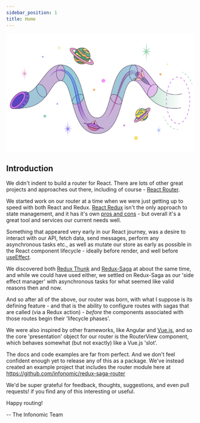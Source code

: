 ```yaml
---
sidebar_position: 1
title: Home
---
```


![Redux-Saga Router](/img/router.svg)
## Introduction

We didn't indent to build a router for React. There are lots of other great projects and approaches out there, including of course - [React Router](https://reactrouter.com/).

We started work on our router at a time when we were just getting up to speed with both React and Redux. [React Redux](https://react-redux.js.org/) isn't the only approach to state management, and it has it's own [pros and cons](https://itnext.io/life-after-redux-21f33b7f189e) - but overall it's a great tool and services our current needs well.

Something that appeared very early in our React journey, was a desire to interact with our API, fetch data, send messages, perform any asynchronous tasks etc., as well as mutate our store as early as possible in the React component lifecycle - ideally before render, and well before [useEffect](https://reactjs.org/docs/hooks-effect.html). 

We discovered both [Redux Thunk](https://github.com/reduxjs/redux-thunk) and [Redux-Saga](https://redux-saga.js.org/) at about the same time, and while we could have used either, we settled on Redux-Saga as our 'side effect manager' with asynchronous tasks for what seemed like valid reasons then and now.

And so after all of the above, our router was born, with what I suppose is its defining feature - and that is the ability to configure routes with sagas that are called (via a Redux action) - *before* the components associated with those routes begin their 'lifecycle phases'.

We were also inspired by other frameworks, like Angular and [Vue.js](https://vuejs.org/), and so the core 'presentation' object for our router is the RouterView component, which behaves somewhat (but not exactly) like a Vue.js 'slot'.

The docs and code examples are far from perfect. And we don't feel confident enough yet to release any of this as a package. We've instead created an example project that includes the router module here at https://github.com/infonomic/redux-saga-router 

We'd be super grateful for feedback, thoughts, suggestions, and even pull requests! if you find any of this interesting or useful.

Happy routing!

-- The Infonomic Team
